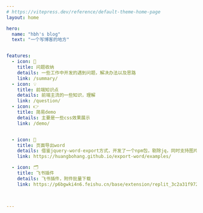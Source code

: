 ```yaml
---
# https://vitepress.dev/reference/default-theme-home-page
layout: home

hero:
  name: "hbh's blog"
  text: "一个写博客的地方"


features:
  - icon: 📖
    title: 问题收纳
    details: 一些工作中开发的遇到问题，解决办法以及思路
    link: /summary/
  - icon: 💡
    title: 前端知识点
    details: 前端主流的一些知识，理解
    link: /question/
  - icon: 👉
    title: 简易demo
    details: 主要是一些css效果展示
    link: /demo/  


  - icon: 🔧
    title: 页面导出word
    details: 借鉴jquery-word-export方式，开发了一个npm包，剔除jq，同时支持图片、以及样式的导出 
    link: https://huangbohang.github.io/export-word/examples/

  - icon: 🗂️
    title: 飞书插件
    details: 飞书插件，附件批量下载
    link: https://p6bgwki4n6.feishu.cn/base/extension/replit_3c2a31f9726de3e4?
  


---
```


